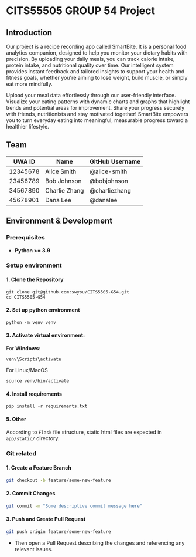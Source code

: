 # CITS55505 GROUP 54 Project

## Introduction

Our project is a recipe recording app called SmartBite. It is a personal food analytics companion, designed to help you monitor your dietary habits with precision. By uploading your daily meals, you can track calorie intake, protein intake, and nutritional quality over time. Our intelligent system provides instant feedback and tailored insights to support your health and fitness goals, whether you're aiming to lose weight, build muscle, or simply eat more mindfully.

Upload your meal data effortlessly through our user-friendly interface. Visualize your eating patterns with dynamic charts and graphs that highlight trends and potential areas for improvement. Share your progress securely with friends, nutritionists and stay motivated together! SmartBite empowers you to turn everyday eating into meaningful, measurable progress toward a healthier lifestyle.

## Team

| UWA ID    | Name           | GitHub Username |
|-----------|----------------|-----------------|
| 12345678  | Alice Smith    | @alice-smith    |
| 23456789  | Bob Johnson    | @bobjohnson     |
| 34567890  | Charlie Zhang  | @charliezhang   |
| 45678901  | Dana Lee       | @danalee        |


## Environment & Development 

### Prerequisites
- **Python >= 3.9**

### Setup environment
#### 1. Clone the Repository
```
git clone git@github.com:swyou/CITS5505-G54.git
cd CITS5505-G54
```

#### 2. Set up python environment
```
python -m venv venv 
```

#### 3. Activate virtual environment:
For **Windows**:
```
venv\Scripts\activate

```

For Linux/MacOS
```
source venv/bin/activate
```

#### 4. Install requirements
```
pip install -r requirements.txt

```

#### 5. Other
According to `Flask` file structure, static html files are expected in `app/static/` directory.


### Git related

#### 1. Create a Feature Branch  

```bash
git checkout -b feature/some-new-feature
```

#### 2. Commit Changes
```bash
git commit -m "Some descriptive commit message here"
```

#### 3. Push and Create Pull Request
```bash
git push origin feature/some-new-feature
```
   - Then open a Pull Request describing the changes and referencing any relevant issues.